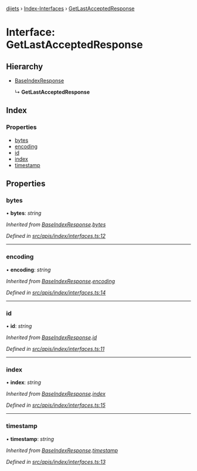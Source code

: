 [dijets](../README.md) › [Index-Interfaces](../modules/index_interfaces.md) › [GetLastAcceptedResponse](index_interfaces.getlastacceptedresponse.md)

# Interface: GetLastAcceptedResponse

## Hierarchy

* [BaseIndexResponse](index_interfaces.baseindexresponse.md)

  ↳ **GetLastAcceptedResponse**

## Index

### Properties

* [bytes](index_interfaces.getlastacceptedresponse.md#bytes)
* [encoding](index_interfaces.getlastacceptedresponse.md#encoding)
* [id](index_interfaces.getlastacceptedresponse.md#id)
* [index](index_interfaces.getlastacceptedresponse.md#index)
* [timestamp](index_interfaces.getlastacceptedresponse.md#timestamp)

## Properties

###  bytes

• **bytes**: *string*

*Inherited from [BaseIndexResponse](index_interfaces.baseindexresponse.md).[bytes](index_interfaces.baseindexresponse.md#bytes)*

*Defined in [src/apis/index/interfaces.ts:12](https://github.com/Dijets-Inc/dijetsjs/blob/master/src/apis/index/interfaces.ts#L12)*

___

###  encoding

• **encoding**: *string*

*Inherited from [BaseIndexResponse](index_interfaces.baseindexresponse.md).[encoding](index_interfaces.baseindexresponse.md#encoding)*

*Defined in [src/apis/index/interfaces.ts:14](https://github.com/Dijets-Inc/dijetsjs/blob/master/src/apis/index/interfaces.ts#L14)*

___

###  id

• **id**: *string*

*Inherited from [BaseIndexResponse](index_interfaces.baseindexresponse.md).[id](index_interfaces.baseindexresponse.md#id)*

*Defined in [src/apis/index/interfaces.ts:11](https://github.com/Dijets-Inc/dijetsjs/blob/master/src/apis/index/interfaces.ts#L11)*

___

###  index

• **index**: *string*

*Inherited from [BaseIndexResponse](index_interfaces.baseindexresponse.md).[index](index_interfaces.baseindexresponse.md#index)*

*Defined in [src/apis/index/interfaces.ts:15](https://github.com/Dijets-Inc/dijetsjs/blob/master/src/apis/index/interfaces.ts#L15)*

___

###  timestamp

• **timestamp**: *string*

*Inherited from [BaseIndexResponse](index_interfaces.baseindexresponse.md).[timestamp](index_interfaces.baseindexresponse.md#timestamp)*

*Defined in [src/apis/index/interfaces.ts:13](https://github.com/Dijets-Inc/dijetsjs/blob/master/src/apis/index/interfaces.ts#L13)*
